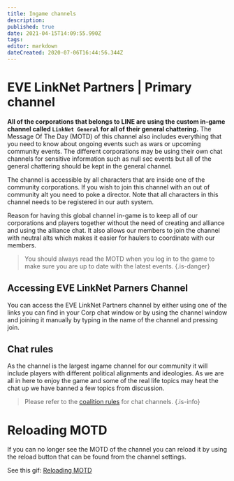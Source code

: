 ```yaml
---
title: Ingame channels
description: 
published: true
date: 2021-04-15T14:09:55.990Z
tags: 
editor: markdown
dateCreated: 2020-07-06T16:44:56.344Z
---
```


# EVE LinkNet Partners | Primary channel
**All of the corporations that belongs to LINE are using the custom in-game channel called `LinkNet General` for all of their general chattering.** The Message Of The Day (MOTD) of this channel also includes everything that you need to know about ongoing events such as wars or upcoming community events. The different corporations may be using their own chat channels for sensitive information such as null sec events but all of the general chattering should be kept in the general channel.

The channel is accessible by all characters that are inside one of the community corporations. If you wish to join this channel with an out of community alt you need to poke a director. Note that all characters in this channel needs to be registered in our auth system.

Reason for having this global channel in-game is to keep all of our corporations and players together without the need of creating and alliance and using the alliance chat. It also allows our members to join the channel with neutral alts which makes it easier for haulers to coordinate with our members.

> You should always read the MOTD when you log in to the game to make sure you are up to date with the latest events.
{.is-danger}

## Accessing EVE LinkNet Parners Channel
You can access the EVE LinkNet Partners channel by either using one of the links you can find in your Corp chat window or by using the channel window and joining it manually by typing in the name of the channel and pressing join.

## Chat rules
As the channel is the largest ingame channel for our community it will include players with different political alignments and ideologies. As we are all in here to enjoy the game and some of the real life topics may heat the chat up we have banned a few topics from discussion.

> Please refer to the [coalition rules](/community/rules) for chat channels.
{.is-info}

# Reloading MOTD
If you can no longer see the MOTD of the channel you can reload it by using the reload button that can be found from the channel settings.

See this gif: [Reloading MOTD](/reload-motd_(1).mp4)
